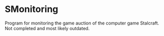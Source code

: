 # SMonitoring
Program for monitoring the game auction of the computer game Stalcraft. Not completed and most likely outdated.
